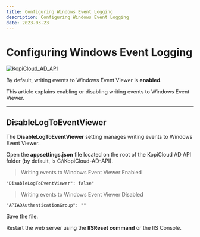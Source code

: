 ```yaml
---
title: Configuring Windows Event Logging
description: Configuring Windows Event Logging
date: 2023-03-23
---
```


# Configuring Windows Event Logging
[![KopiCloud_AD_API](https://img.shields.io/badge/kopiCloud_ad-v1.0+-blueviolet.svg)](https://www.kopicloud-ad-api.com)

By default, writing events to Windows Event Viewer is **enabled**.

This article explains enabling or disabling writing events to Windows Event Viewer.

----

## DisableLogToEventViewer

The **DisableLogToEventViewer** setting manages writing events to Windows Event Viewer.

Open the **appsettings.json** file located on the root of the KopiCloud AD API folder (by default, is C:\KopiCloud-AD-API).

> Writing events to Windows Event Viewer Enabled

```
"DisableLogToEventViewer": false"
```

> Writing events to Windows Event Viewer Disabled

```
"APIADAuthenticationGroup": ""
```

Save the file.

Restart the web server using the **IISReset command** or the IIS Console.

